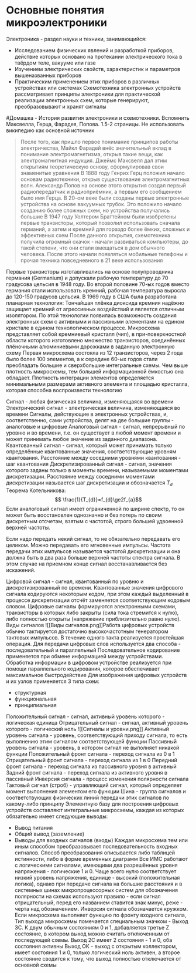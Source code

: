 # Основные понятия микроэлектроники
Электроника - раздел науки и техники, занимающийся:
- Исследованием физических явлений и разработкой приборов, действие которых основано на протекании электрического тока в твёрдом теле, вакууме или газе
- Изучением электрических свойств, характеристик и параметров вышеназванных приборов
- Практическим применением этих приборов в различных устройствах или системах
Схемотехника электронных устройств рассматривает принципы электроники для практической реализации электронных схем, которые генерируют, преобразовывают и хранят сигналы

#Домашка - История развития электроники и схемотехники. Вспомнить Максвелла, Герца, Фарадея, Попова. 1.5-2 страницы. Не использовать википедию как основной источник

> После того, как пришло первое понимание принципов работы электричества, Майкл Фарадей внёс значительный вклад в понимание электромагнетизма, открыв такие вещи, как электромагнитная индукция. Джеймс Максвелл дал этим открытиям теоретическую основу, сформулировав свои знаменитые уравнения
> В 1888 году Генрих Герц положил начало основам радиотехники, открыв существование электромагнитных волн. Александр Попов на основе этого открытия создал первый радиопередатчик и радиоприёмник, а первым его сообщением было имя Герца.
> В 20-ом веке были созданы первые электронные устройства на основе вакуумных трубок. Это положило начало созданию более сложных схем, но устройства получались большие
> В 1947 году Уолтером Браттейном были изобретены первые транзисторы, который позволил использовать сначала германий, а затем и кремний для гораздо более ёмких, сложных и эффективных схем
> После данного открытия, схемотехника получила огромный скачок - начали развиваться компьютеры, до такой степени, что они стали вмещаться в дом обычного человека. После этого начали появляться мобильные телефоны и прочая техника повседневного в 21 веке использования

Первые транзисторы изготавливались на основе полупроводника германия (Germanium) и допускали рабочую температуру до 70 градусовa цельсия в 1948 году. Во второй половине 70-ых годов вместо германия стали использовать кремний, рабочая температура выросла до 120-150 градусов цельсия. В 1969 году в США была разработана планарная технология:
Тончайшая плёнка диоксида кремния надёжно защищает кремний от агрессивных воздействий и является отличным изолятором. По этой технологии появилась возможность создания электронных схем с активными и пассивными элементами на едином кристале в едином технологическом процессе.
Микросхема представляет собой кремниевый кристалл (чип), в при-поверхностной области которого изготовлено множество транзисторов, соединённых плёночными алюминиевыми дорожками в заданную электронную схему
Первая микросхема состояла из 12 транзисторов, через 2 года было более 100 элементов, а к середине 60-ых годов стали преобладать большие и сверхбольшие интегральные схемы. Чем выше плотность микросхемы, тем большей информационной ёмкостью она обладает. Плотность интеграции элементов определяется минимальными размерами активного элемента и площадью кристалла, которая способна воспроизвести технологию

Сигнал - любая физическая величина, изменяющаяся во времени
Электрический сигнал - электрическая величина, изменяющаяся во времени
Сигналы, действующие в электронных устройствах, и, соответственно, сами устройства, делят на две большие группы - аналоговые и цифровые
Аналоговый сигнал - сигнал, непрерывный по уровню и во времени, т.е. он существует в любой момент времени и может принимать любое значение из заданного диапазона.
Квантованный сигнал - сигнал, который может принимать только определённые квантованные значения, соответствующие уровням квантования. Расстояние между соседними уровнями квантования - шаг квантования
Дискретизированный сигнал - сигнал, значения которого заданы только в моменты времени, называемыми моментами дискретизации. Расстояние между соседними моментами дискретизации называется шаг дискретизации и обозначается $T_{d}$ 
Теорема Котельникова: $$ \frac{1}{T_{d}}=f_{d}\ge2f_{a}$$
Если аналоговый сигнал имеет ограниченной по ширине спектр, то он может быть восстановлен однозначно и без потерь по своим дискретным отсчетам, взятым с частотой, строго большей удвоенной верхней частоты.

Если надо передать некий сигнал, то не обязательно передавать его целиком. Можно передавать его мгновенные импульсы. Частота передачи этих импульсов называется частотой дискретизации и она должна быть в два раза больше верхней частоты спектра сигнала. В этом случае на приемном конце сигнал восстанавливается без искажений.

Цифровой сигнал - сигнал, квантованный по уровню и дискретизированный по времени. Квантованные значения цифрового сигнала кодируются некоторым кодом, при этом каждый выделенный в процессе дискретизации отсчёт заменяется соответствующим кодовым словом. Цифровые сигналы формируются электронными схемами, транзисторы в которых либо закрыты (сила тока стремится к нулю), либо полностью открыты (напряжение приблизительно равно нулю). 
Виды сигналов
![[Виды сигналов.png]]Работа цифровых устройств обычно тактируется достаточно высокочастотным генератором тактовых импульсов. В течение одного такта реализуется простейшая операция. Для передачи цифровых слов используется два способа - последовательный и параллельный
Последовательное кодирование применяется при обмене информацией между устройствами. Обработка информации в цифровом устройстве реализуется при помощи параллельного кодирования, которое обеспечивает максимальное быстродействие
Для изображения цифровых устройств и их узлов применяется 3 типа схем:
- структурная 
- функциональная
- принципиальная

Положительный сигнал - сигнал, активный уровень которого - логическая единица
Отрицательный сигнал - сигнал, активный уровень которого - логический ноль
![[Сигналы и уровни.png]]
Активный уровень сигнала - уровень, соответствующий приходу сигнала, то есть выполнению этим сигналом соответствующей функции
Пассивный уровень сигнала - уровень, в котором сигнал не выполняет никакой функции
Положительный фронт сигнала - переход сигнала из 0 в 1
Отрицательный фронт сигнала - переход сигнала из 1 в 0
Передний фронт сигнала - переход сигнала из пассивного уровня в активный
Задний фронт сигнала - переход сигнала из активного уровня в пассивный
Инверсия сигнала - процесс изменения полярности сигнала
Тактовый сигнал (строб) - управляющий сигнал, который определяет момент выполнения элементом его функции
Шина - группа сигналов и соответствующих физических линий передачи этих сигналов по какому-либо принципу
Элементную базу для построения цифровых устройств составляют интегральные микросхемы, каждая из которых обязательно имеет следующие выводы:
- Вывод питания
- Общий вывод (заземление)
- Выводы для входных сигналов (входы)
Каждая микросхема тем или иным способом преобразовывает последовательность входных сигналов. Способ преобразования описывается либо таблицей истинности, либо в форме временных диаграмм
Все ИМС работают с логическими сигналами, имеющими два разрешённых уровня напряжения - логические 1 и 0. Чаще всего нулю соответствует низкий уровень напряжения, единице - высокий (положительная логика), однако при передаче сигнала на большие расстояния и в системных шинах микропроцессорных систем для обозначения полярности на схемах используют правило - если сигнал отрицательный, перед его названием ставится знак минус, реже - черта над обозначением.
Инверсия сигнала обозначается кружком.
Если микросхема выполняет функцию по фронту входного сигнала, 
Тип выхода микросхемы помечается специальным значком - Выход 3С. К двум обычным состояниям 0 и 1, добавляется третье Z состояние, в котором выход можно считать отключенным от последующей схемы.
Выход 2С имеет 2 состояния - 1 и 0, оба состояния активны
Выход ОК - выход с открытым коллектором, имеет состояния 1 и 0, только логический ноль активен, а второе состояние сводится к тому, что выход полностью отключается от основной схемы